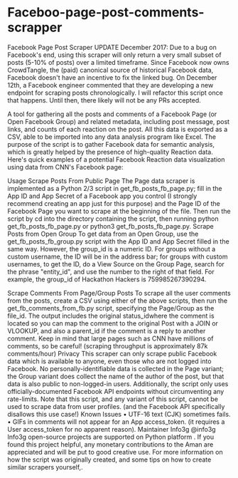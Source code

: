 # Faceboo-page-post-comments-scrapper

Facebook Page Post Scraper
UPDATE December 2017: Due to a bug on Facebook's end, using this scraper will only return a very small subset of posts (5-10% of posts) over a limited timeframe. Since Facebook now owns CrowdTangle, the (paid) canonical source of historical Facebook data, Facebook doesn't have an incentive to fix the linked bug.
On December 12th, a Facebook engineer commented that they are developing a new endpoint for scraping posts chronologically. I will refactor this script once that happens. Until then, there likely will not be any PRs accepted.
 
A tool for gathering all the posts and comments of a Facebook Page (or Open Facebook Group) and related metadata, including post message, post links, and counts of each reaction on the post. All this data is exported as a CSV, able to be imported into any data analysis program like Excel.
The purpose of the script is to gather Facebook data for semantic analysis, which is greatly helped by the presence of high-quality Reaction data. Here's quick examples of a potential Facebook Reaction data visualization using data from CNN's Facebook page:
 
Usage
Scrape Posts From Public Page
The Page data scraper is implemented as a Python 2/3 script in get_fb_posts_fb_page.py; fill in the App ID and App Secret of a Facebook app you control (I strongly recommend creating an app just for this purpose) and the Page ID of the Facebook Page you want to scrape at the beginning of the file. Then run the script by cd into the directory containing the script, then running python get_fb_posts_fb_page.py or python3 get_fb_posts_fb_page.py.
Scrape Posts from Open Group
To get data from an Open Group, use the get_fb_posts_fb_group.py script with the App ID and App Secret filled in the same way. However, the group_id is a numeric ID. For groups without a custom username, the ID will be in the address bar; for groups with custom usernames, to get the ID, do a View Source on the Group Page, search for the phrase "entity_id", and use the number to the right of that field. For example, the group_id of Hackathon Hackers is 759985267390294.
 
Scrape Comments From Page/Group Posts
To scrape all the user comments from the posts, create a CSV using either of the above scripts, then run the get_fb_comments_from_fb.py script, specifying the Page/Group as the file_id. The output includes the original status_idwhere the comment is located so you can map the comment to the original Post with a JOIN or VLOOKUP, and also a parent_id if the comment is a reply to another comment.
Keep in mind that large pages such as CNN have millions of comments, so be careful! (scraping throughput is approximately 87k comments/hour)
Privacy
This scraper can only scrape public Facebook data which is available to anyone, even those who are not logged into Facebook. No personally-identifiable data is collected in the Page variant; the Group variant does collect the name of the author of the post, but that data is also public to non-logged-in users. Additionally, the script only uses officially-documented Facebook API endpoints without circumventing any rate-limits.
Note that this script, and any variant of this script, cannot be used to scrape data from user profiles. (and the Facebook API specifically disallows this use case!)
Known Issues
•	UTF-16 text (CJK) sometimes fails.
•	GIFs in comments will not appear for an App access_token. (it requires a User access_token for no apparent reason).
Maintainer
Info3g @info3g
Info3g open-source projects are supported on Python platform . If you found this project helpful, any monetary contributions to the Aman are appreciated and will be put to good creative use.
For more information on how the script was originally created, and some tips on how to create similar scrapers yourself,.
